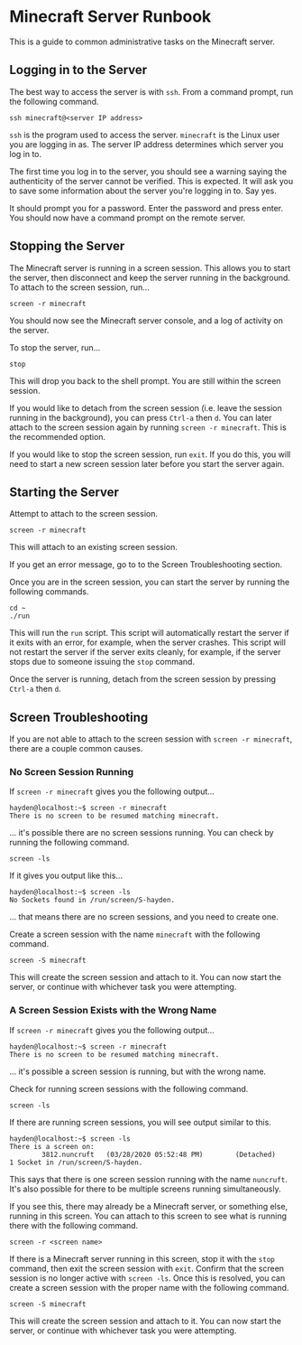 # Minecraft Server Runbook

This is a guide to common administrative tasks on the Minecraft server.

## Logging in to the Server

The best way to access the server is with `ssh`. From a command prompt, run the following command.

    ssh minecraft@<server IP address>

`ssh` is the program used to access the server. `minecraft` is the Linux user you are logging in as. The server IP address determines which server you log in to.

The first time you log in to the server, you should see a warning saying the authenticity of the server cannot be verified. This is expected. It will ask you to save some information about the server you're logging in to. Say yes.

It should prompt you for a password. Enter the password and press enter. You should now have a command prompt on the remote server.

## Stopping the Server

The Minecraft server is running in a screen session.
This allows you to start the server, then disconnect and keep the server running in the background.
To attach to the screen session, run...

    screen -r minecraft

You should now see the Minecraft server console, and a log of activity on the server.

To stop the server, run...

    stop

This will drop you back to the shell prompt. You are still within the screen session.

If you would like to detach from the screen session (i.e. leave the session running in the background), you can press `Ctrl-a` then `d`.
You can later attach to the screen session again by running `screen -r minecraft`.
This is the recommended option.

If you would like to stop the screen session, run `exit`.
If you do this, you will need to start a new screen session later before you start the server again.

## Starting the Server

Attempt to attach to the screen session.

    screen -r minecraft

This will attach to an existing screen session.

If you get an error message, go to to the Screen Troubleshooting section.

Once you are in the screen session, you can start the server by running the following commands.

    cd ~
    ./run

This will run the `run` script.
This script will automatically restart the server if it exits with an error, for example, when the server crashes.
This script will not restart the server if the server exits cleanly, for example, if the server stops due to someone issuing the `stop` command.

Once the server is running, detach from the screen session by pressing `Ctrl-a` then `d`.

## Screen Troubleshooting

If you are not able to attach to the screen session with `screen -r minecraft`, there are a couple common causes.

### No Screen Session Running

If `screen -r minecraft` gives you the following output...

    hayden@localhost:~$ screen -r minecraft
    There is no screen to be resumed matching minecraft.

... it's possible there are no screen sessions running.
You can check by running the following command.

    screen -ls

If it gives you output like this...

    hayden@localhost:~$ screen -ls
    No Sockets found in /run/screen/S-hayden.

... that means there are no screen sessions, and you need to create one.

Create a screen session with the name `minecraft` with the following command.

    screen -S minecraft

This will create the screen session and attach to it.
You can now start the server, or continue with whichever task you were attempting.

### A Screen Session Exists with the Wrong Name

If `screen -r minecraft` gives you the following output...

    hayden@localhost:~$ screen -r minecraft
    There is no screen to be resumed matching minecraft.

... it's possible a screen session is running, but with the wrong name.

Check for running screen sessions with the following command.

    screen -ls

If there are running screen sessions, you will see output similar to this.

    hayden@localhost:~$ screen -ls
    There is a screen on:
            3812.nuncruft   (03/28/2020 05:52:48 PM)        (Detached)
    1 Socket in /run/screen/S-hayden.

This says that there is one screen session running with the name `nuncruft`.
It's also possible for there to be multiple screens running simultaneously.

If you see this, there may already be a Minecraft server, or something else, running in this screen.
You can attach to this screen to see what is running there with the following command.

    screen -r <screen name>

If there is a Minecraft server running in this screen, stop it with the `stop` command, then exit the screen session with `exit`.
Confirm that the screen session is no longer active with `screen -ls`.
Once this is resolved, you can create a screen session with the proper name with the following command.

    screen -S minecraft

This will create the screen session and attach to it.
You can now start the server, or continue with whichever task you were attempting.
